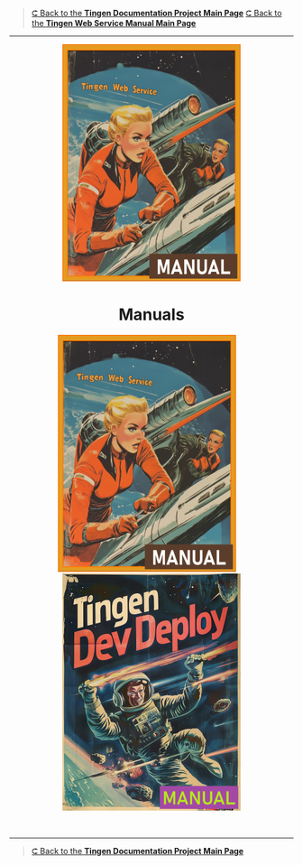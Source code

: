 <!-- u250812 -->

> [⮈ Back to the **Tingen Documentation Project Main Page**](../../README.md)
> [⮈ Back to the **Tingen Web Service Manual Main Page**](../README.md)

***

<div align="center">

  ![logo](/.github/img/logo/man/TngnDocProj-TngnWsvcMan-316x420.png)

# Manuals

  [![Tingen Web Service Manual](/.github/img/logo/man/TngnDocProj-TngnWsvcMan-316x420.png)](./tngnwsvc/)&nbsp;&nbsp;&nbsp;&nbsp;
  [![Tingen DevDeploy Manual](/.github/img/logo/man/TngnDocProj-TngnDvdpMan-320x420.png)](./tngndvdp/)

</div>

<br>

***

> [⮈ Back to the **Tingen Documentation Project Main Page**](../../README.md)
